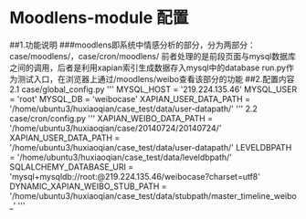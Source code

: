# Moodlens-module 配置
##1.功能说明
###moodlens即系统中情感分析的部分，分为两部分：case/moodlens/，case/cron/moodlens/
前者处理的是前段页面与mysql数据库之间的调用，后者是利用xapian索引生成数据存入mysql中的database
run.py作为测试入口，在浏览器上通过/moodlens/weibo查看该部分的功能
##2.配置内容
2.1 case/global_config.py
'''
    MYSQL_HOST = '219.224.135.46'
    MYSQL_USER = 'root'
    MYSQL_DB = 'weibocase'
    XAPIAN_USER_DATA_PATH = '/home/ubuntu3/huxiaoqian/case_test/data/user-datapath/'
'''
2.2 case/cron/config.py
'''
    XAPIAN_WEIBO_DATA_PATH = '/home/ubuntu3/huxiaoqian/case/20140724/20140724/'
    XAPIAN_USER_DATA_PATH = '/home/ubuntu3/huxiaoqian/case_test/data/user-datapath/'
    LEVELDBPATH = '/home/ubuntu3/huxiaoqian/case_test/data/leveldbpath/'
    SQLALCHEMY_DATABASE_URI = 'mysql+mysqldb://root:@219.224.135.46/weibocase?charset=utf8'
    DYNAMIC_XAPIAN_WEIBO_STUB_PATH = '/home/ubuntu3/huxiaoqian/case_test/data/stubpath/master_timeline_weibo_'
'''
